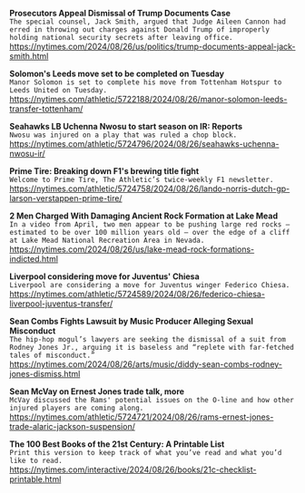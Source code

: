 **Prosecutors Appeal Dismissal of Trump Documents Case**\
`The special counsel, Jack Smith, argued that Judge Aileen Cannon had erred in throwing out charges against Donald Trump of improperly holding national security secrets after leaving office.`\
https://nytimes.com/2024/08/26/us/politics/trump-documents-appeal-jack-smith.html

**Solomon's Leeds move set to be completed on Tuesday**\
`Manor Solomon is set to complete his move from Tottenham Hotspur to Leeds United on Tuesday.`\
https://nytimes.com/athletic/5722188/2024/08/26/manor-solomon-leeds-transfer-tottenham/

**Seahawks LB Uchenna Nwosu to start season on IR: Reports**\
`Nwosu was injured on a play that was ruled a chop block. `\
https://nytimes.com/athletic/5724796/2024/08/26/seahawks-uchenna-nwosu-ir/

**Prime Tire: Breaking down F1's brewing title fight**\
`Welcome to Prime Tire, The Athletic’s twice-weekly F1 newsletter.`\
https://nytimes.com/athletic/5724758/2024/08/26/lando-norris-dutch-gp-larson-verstappen-prime-tire/

**2 Men Charged With Damaging Ancient Rock Formation at Lake Mead**\
`In a video from April, two men appear to be pushing large red rocks — estimated to be over 100 million years old — over the edge of a cliff at Lake Mead National Recreation Area in Nevada.`\
https://nytimes.com/2024/08/26/us/lake-mead-rock-formations-indicted.html

**Liverpool considering move for Juventus' Chiesa**\
`Liverpool are considering a move for Juventus winger Federico Chiesa.`\
https://nytimes.com/athletic/5724589/2024/08/26/federico-chiesa-liverpool-juventus-transfer/

**Sean Combs Fights Lawsuit by Music Producer Alleging Sexual Misconduct**\
`The hip-hop mogul’s lawyers are seeking the dismissal of a suit from Rodney Jones Jr., arguing it is baseless and “replete with far-fetched tales of misconduct.”`\
https://nytimes.com/2024/08/26/arts/music/diddy-sean-combs-rodney-jones-dismiss.html

**Sean McVay on Ernest Jones trade talk, more**\
`McVay discussed the Rams' potential issues on the O-line and how other injured players are coming along.`\
https://nytimes.com/athletic/5724721/2024/08/26/rams-ernest-jones-trade-alaric-jackson-suspension/

**The 100 Best Books of the 21st Century: A Printable List**\
`Print this version to keep track of what you’ve read and what you’d like to read.`\
https://nytimes.com/interactive/2024/08/26/books/21c-checklist-printable.html

